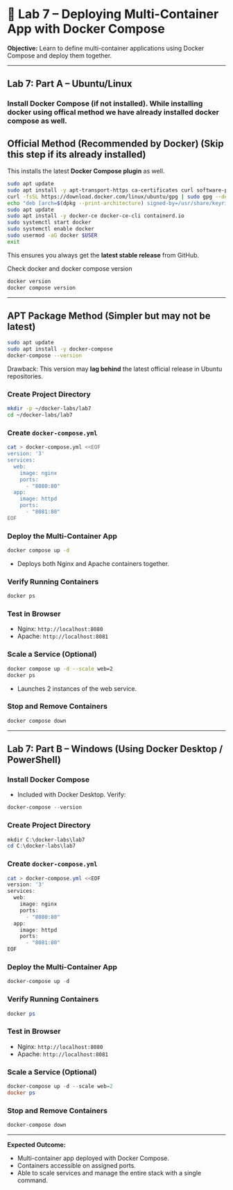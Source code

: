 # 🐳 Lab 7 – Deploying Multi-Container App with Docker Compose

**Objective:** Learn to define multi-container applications using Docker Compose and deploy them together.

---

## Lab 7: Part A – Ubuntu/Linux

### Install Docker Compose (if not installed). While installing docker using offical method we have already installed docker compose as well.

## Official Method (Recommended by Docker) (Skip this step if its already installed)

This installs the latest **Docker Compose plugin** as well.

```bash
sudo apt update
sudo apt install -y apt-transport-https ca-certificates curl software-properties-common gnupg lsb-release
curl -fsSL https://download.docker.com/linux/ubuntu/gpg | sudo gpg --dearmor -o /usr/share/keyrings/docker-archive-keyring.gpg
echo "deb [arch=$(dpkg --print-architecture) signed-by=/usr/share/keyrings/docker-archive-keyring.gpg] https://download.docker.com/linux/ubuntu $(lsb_release -cs) stable" | sudo tee /etc/apt/sources.list.d/docker.list > /dev/null
sudo apt update
sudo apt install -y docker-ce docker-ce-cli containerd.io
sudo systemctl start docker
sudo systemctl enable docker
sudo usermod -aG docker $USER
exit
```

This ensures you always get the **latest stable release** from GitHub.

Check docker and docker compose version
```bash
docker version
docker compose version
```

---

## APT Package Method (Simpler but may not be latest)

```bash
sudo apt update
sudo apt install -y docker-compose
docker-compose --version
```

Drawback: This version may **lag behind** the latest official release in Ubuntu repositories.

### Create Project Directory

```bash
mkdir -p ~/docker-labs/lab7
cd ~/docker-labs/lab7
```

### Create `docker-compose.yml`

```bash
cat > docker-compose.yml <<EOF
version: '3'
services:
  web:
    image: nginx
    ports:
      - "8080:80"
  app:
    image: httpd
    ports:
      - "8081:80"
EOF
```

### Deploy the Multi-Container App

```bash
docker compose up -d
```

* Deploys both Nginx and Apache containers together.

### Verify Running Containers

```bash
docker ps
```

### Test in Browser

* Nginx: `http://localhost:8080`
* Apache: `http://localhost:8081`

### Scale a Service (Optional)

```bash
docker compose up -d --scale web=2
docker ps
```

* Launches 2 instances of the web service.

### Stop and Remove Containers

```bash
docker compose down
```

---

## Lab 7: Part B – Windows (Using Docker Desktop / PowerShell)

### Install Docker Compose

* Included with Docker Desktop. Verify:

```powershell
docker-compose --version
```

### Create Project Directory

```powershell
mkdir C:\docker-labs\lab7
cd C:\docker-labs\lab7
```

### Create `docker-compose.yml`

```powershell
cat > docker-compose.yml <<EOF
version: '3'
services:
  web:
    image: nginx
    ports:
      - "8080:80"
  app:
    image: httpd
    ports:
      - "8081:80"
EOF
```

### Deploy the Multi-Container App

```powershell
docker-compose up -d
```

### Verify Running Containers

```powershell
docker ps
```

### Test in Browser

* Nginx: `http://localhost:8080`
* Apache: `http://localhost:8081`

### Scale a Service (Optional)

```powershell
docker-compose up -d --scale web=2
docker ps
```

### Stop and Remove Containers

```powershell
docker-compose down
```

---

**Expected Outcome:**

* Multi-container app deployed with Docker Compose.
* Containers accessible on assigned ports.
* Able to scale services and manage the entire stack with a single command.
